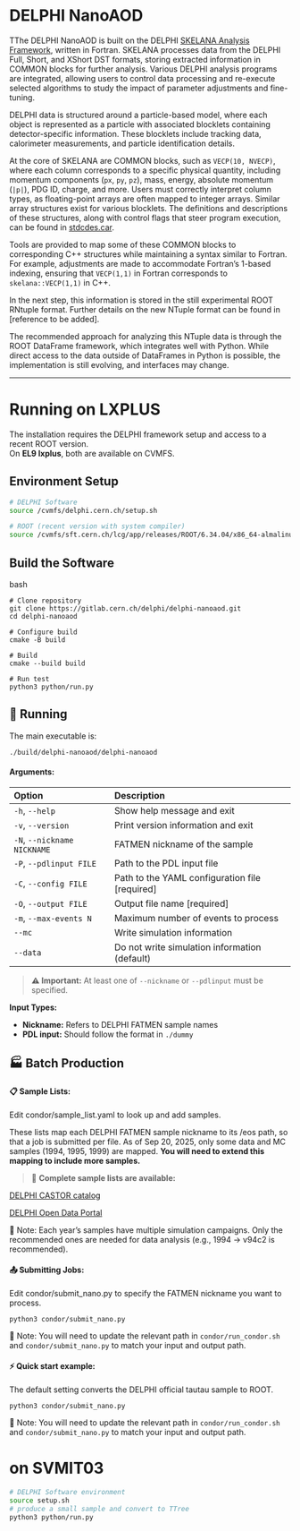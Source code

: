 # DELPHI NanoAOD

TThe DELPHI NanoAOD is built on the DELPHI [SKELANA Analysis Framework](https://opendata-qa.cern.ch/record/80502), written in Fortran. SKELANA processes data from the DELPHI Full, Short, and XShort DST formats, storing extracted information in COMMON blocks for further analysis. Various DELPHI analysis programs are integrated, allowing users to control data processing and re-execute selected algorithms to study the impact of parameter adjustments and fine-tuning.

DELPHI data is structured around a particle-based model, where each object is represented as a particle with associated blocklets containing detector-specific information. These blocklets include tracking data, calorimeter measurements, and particle identification details.

At the core of SKELANA are COMMON blocks, such as `VECP(10, NVECP)`, where each column corresponds to a specific physical quantity, including momentum components (`px`, `py`, `pz`), mass, energy, absolute momentum (`|p|`), PDG ID, charge, and more. Users must correctly interpret column types, as floating-point arrays are often mapped to integer arrays. Similar array structures exist for various blocklets. The definitions and descriptions of these structures, along with control flags that steer program execution, can be found in [stdcdes.car](http://github.com/delphi/maxi/stdcdes.car).

Tools are provided to map some of these COMMON blocks to corresponding C++ structures while maintaining a syntax similar to Fortran. For example, adjustments are made to accommodate Fortran’s 1-based indexing, ensuring that `VECP(1,1)` in Fortran corresponds to `skelana::VECP(1,1)` in C++.

In the next step, this information is stored in the still experimental ROOT RNtuple format. Further details on the new NTuple format can be found in [reference to be added].

The recommended approach for analyzing this NTuple data is through the ROOT DataFrame framework, which integrates well with Python. While direct access to the data outside of DataFrames in Python is possible, the implementation is still evolving, and interfaces may change.  


---

# Running on LXPLUS

The installation requires the DELPHI framework setup and access to a recent ROOT version.  
On **EL9 lxplus**, both are available on CVMFS.

## Environment Setup

```bash
# DELPHI Software
source /cvmfs/delphi.cern.ch/setup.sh

# ROOT (recent version with system compiler)
source /cvmfs/sft.cern.ch/lcg/app/releases/ROOT/6.34.04/x86_64-almalinux9.5-gcc115-opt/bin/thisroot.sh
```
## Build the Software
bash
```
# Clone repository
git clone https://gitlab.cern.ch/delphi/delphi-nanoaod.git
cd delphi-nanoaod

# Configure build
cmake -B build

# Build
cmake --build build

# Run test
python3 python/run.py
```

## 🚀 Running
The main executable is:
```
./build/delphi-nanoaod/delphi-nanoaod
```
#### Arguments:

| Option | Description |
| :--- | :--- |
| `-h`, `--help` | Show help message and exit |
| `-v`, `--version` | Print version information and exit |
| `-N`, `--nickname NICKNAME` | FATMEN nickname of the sample |
| `-P`, `--pdlinput FILE` | Path to the PDL input file |
| `-C`, `--config FILE` | Path to the YAML configuration file [required] |
| `-O`, `--output FILE` | Output file name [required] |
| `-m`, `--max-events N` | Maximum number of events to process |
| `--mc` | Write simulation information |
| `--data` | Do not write simulation information (default) |

> **⚠️ Important:** At least one of `--nickname` or `--pdlinput` must be specified.

**Input Types:**
- **Nickname:** Refers to DELPHI FATMEN sample names
- **PDL input:** Should follow the format in `./dummy`
  
## 🏭 Batch Production

#### 📋 Sample Lists:
Edit condor/sample_list.yaml to look up and add samples.

These lists map each DELPHI FATMEN sample nickname to its /eos path, so that a job is submitted per file.
As of Sep 20, 2025, only some data and MC samples (1994, 1995, 1999) are mapped.
**You will need to extend this mapping to include more samples.**

> 🔗 **Complete sample lists are available:**

[DELPHI CASTOR catalog](https://delphi-www.web.cern.ch/delphi-www//offline/data/castor/html/index.html)

[DELPHI Open Data Portal](https://opendata.cern.ch/search?q=DELPHI&l=list&order=asc&p=1&s=10&sort=bestmatch)

📝 Note: Each year’s samples have multiple simulation campaigns. Only the recommended ones are needed for data analysis (e.g., 1994 → v94c2 is recommended).

#### 📤 Submitting Jobs:
Edit condor/submit_nano.py to specify the FATMEN nickname you want to process. 

```
python3 condor/submit_nano.py
```
📝 Note: You will need to update the relevant path in `condor/run_condor.sh` and `condor/submit_nano.py` to match your input and output path. 

#### ⚡ Quick start example: 
The default setting converts the DELPHI official tautau sample to ROOT. 
```
python3 condor/submit_nano.py
```
📝 Note: You will need to update the relevant path in `condor/run_condor.sh` and `condor/submit_nano.py` to match your input and output path. 

# on SVMIT03

```bash
# DELPHI Software environment
source setup.sh
# produce a small sample and convert to TTree
python3 python/run.py
```
